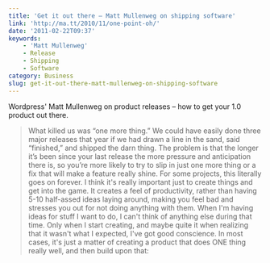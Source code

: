 ```yaml
---
title: 'Get it out there – Matt Mullenweg on shipping software'
link: 'http://ma.tt/2010/11/one-point-oh/'
date: '2011-02-22T09:37'
keywords:
    - 'Matt Mullenweg'
    - Release
    - Shipping
    - Software
category: Business
slug: get-it-out-there-matt-mullenweg-on-shipping-software
---
```


Wordpress' Matt Mullenweg on product releases – how to get your 1.0 product out there.

> What killed us was “one more thing.” We could have easily done three major releases that year if we had drawn a line in the sand, said “finished,” and shipped the darn thing. The problem is that the longer it’s been since your last release the more pressure and anticipation there is, so you’re more likely to try to slip in just one more thing or a fix that will make a feature really shine. For some projects, this literally goes on forever.
I think it's really important just to create things and get into the game. It creates a feel of productivity, rather than having 5-10 half-assed ideas laying around, making you feel bad and stresses you out for not doing anything with them. When I'm having ideas for stuff I want to do, I can't think of anything else during that time. Only when I start creating, and maybe quite it when realizing that it wasn't what I expected, I've got good conscience. In most cases, it's just a matter of creating a product that does ONE thing really well, and then build upon that:
